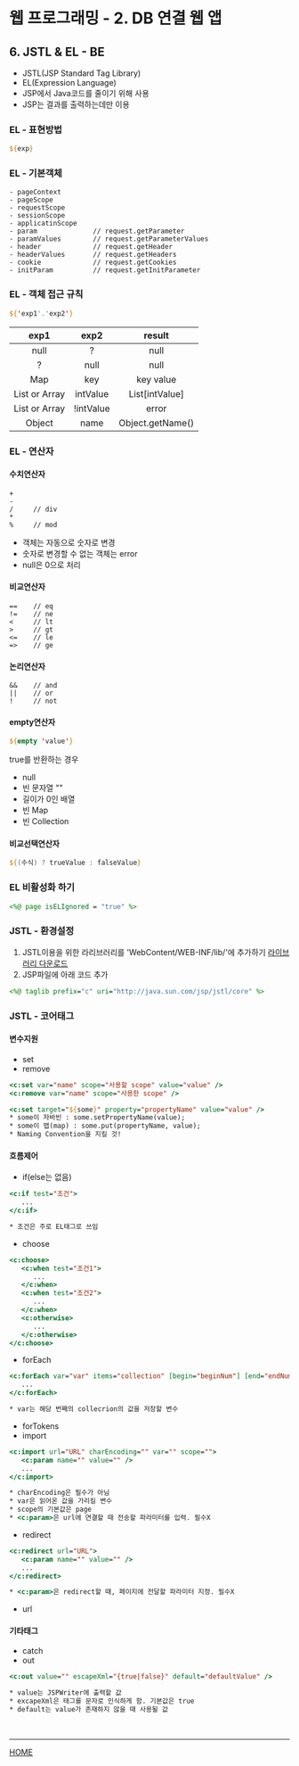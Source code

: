 # 웹 프로그래밍 - 2. DB 연결 웹 앱

## 6. JSTL & EL - BE
- JSTL(JSP Standard Tag Library)
- EL(Expression Language)
- JSP에서 Java코드를 줄이기 위해 사용
- JSP는 결과를 출력하는데만 이용

### EL - 표현방법
```jsp
${exp}
```
### EL - 기본객체
```
- pageContext
- pageScope
- requestScope
- sessionScope
- applicatinScope
- param              // request.getParameter
- paramValues        // request.getParameterValues
- header             // request.getHeader  
- headerValues       // request.getHeaders
- cookie             // request.getCookies
- initParam          // request.getInitParameter
```
### EL - 객체 접근 규칙
```jsp
${'exp1'.'exp2'}
```
|exp1          |exp2       |result           |
|:------------:|:---------:|:---------------:|
|null          |?          |null             |
|?             |null       |null             |
|Map           |key        |key value        |
|List or Array |intValue   |List[intValue]   |
|List or Array |!intValue  |error            |
|Object        |name       |Object.getName() |
### EL - 연산자
#### 수치연산자
```
+
-
/     // div
*
%     // mod
```
- 객체는 자동으로 숫자로 변경
- 숫자로 변경할 수 없는 객체는 error
- null은 0으로 처리
#### 비교연산자
```
==    // eq
!=    // ne
<     // lt
>     // gt
<=    // le
=>    // ge
```
#### 논리연산자
```
&&    // and
||    // or
!     // not
```
#### empty연산자
```jsp
${empty 'value'}
```
true를 반환하는 경우
- null
- 빈 문자열 ""
- 길이가 0인 배열
- 빈 Map
- 빈 Collection
#### 비교선택연산자
```jsp
${(수식) ? trueValue : falseValue}
```
### EL 비활성화 하기
```jsp
<%@ page isELIgnored = "true" %>
```


### JSTL - 환경설정
1. JSTL이용을 위한 라리브러리를 'WebContent/WEB-INF/lib/'에 추가하기 [라이브러리 다운로드](http://tomcat.apache.org/download-taglibs.cgi)
2. JSP파일에 아래 코드 추가
```jsp
<%@ taglib prefix="c" uri="http://java.sun.com/jsp/jstl/core" %>
```
### JSTL - 코어태그
#### 변수지원
- set
- remove
```jsp
<c:set var="name" scope="사용할 scope" value="value" />
<c:remove var="name" scope="사용한 scope" />

<c:set target="${some}" property="propertyName" value="value" />
* some이 자바빈 : some.setPropertyName(value);
* some이 맵(map) : some.put(propertyName, value);
* Naming Convention을 지킬 것!
```
#### 흐름제어
- if(else는 없음)
```jsp
<c:if test="조건">
   ...
</c:if>

* 조건은 주로 EL태그로 쓰임
```
- choose
```jsp
<c:choose>
   <c:when test="조건1">
      ...
   </c:when>
   <c:when test="조건2">
      ...
   </c:when>
   <c:otherwise>
      ...
   </c:otherwise>
</c:choose>
```
- forEach
```jsp
<c:forEach var="var" items="collection" [begin="beginNum"] [end="endNum"]>
   ...
</c:forEach>

* var는 해당 번째의 collecrion의 값을 저장할 변수
```
- forTokens
- import
```jsp
<c:import url="URL" charEncoding="" var="" scope="">
   <c:param name="" value="" />
   ...
</c:import>

* charEncoding은 필수가 아님
* var은 읽어온 값을 가리킬 변수
* scope의 기본값은 page
* <c:param>은 url에 연결할 때 전송할 파라미터를 입력. 필수X
```
- redirect
```jsp
<c:redirect url="URL">
   <c:param name="" value="" />
   ...
</c:redirect>

* <c:param>은 redirect할 때, 페이지에 전달할 파라미터 지정. 필수X
```
- url
#### 기타태그
- catch
- out
```jsp
<c:out value="" escapeXml="{true|false}" default="defaultValue" />

* value는 JSPWriter에 출력할 값
* excapeXml은 태그를 문자로 인식하게 함. 기본값은 true
* default는 value가 존재하지 않을 때 사용될 값
```



<br>



---
[HOME](https://github.com/tunaep5/Boostcourse/blob/master/README.md)